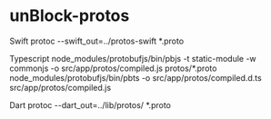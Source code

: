 # unBlock-protos

Swift
protoc --swift_out=../protos-swift *.proto

Typescript
node_modules/protobufjs/bin/pbjs -t static-module -w commonjs -o src/app/protos/compiled.js protos/*.proto
node_modules/protobufjs/bin/pbts -o src/app/protos/compiled.d.ts src/app/protos/compiled.js

Dart
protoc --dart_out=../lib/protos/ *.proto
